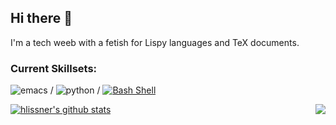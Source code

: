 ## Hi there 👋

I'm a tech weeb with a fetish for Lispy languages and TeX documents.

### Current Skillsets:
![emacs](https://img.shields.io/badge/Editor-Emacs-1abc9c.svg) / ![python](https://img.shields.io/badge/Language-Python-1abc9c.svg) / [![Bash Shell](https://badges.frapsoft.com/bash/v1/bash.png?v=103)](https://github.com/ellerbrock/open-source-badges/)

<a href="http://ultravioletbat.deviantart.com/art/Yay-Evil-111710573">
  <img src="https://raw.githubusercontent.com/hlissner/doom-emacs/screenshots/cacochan.png" align="right" />
</a>

[![hlissner's github stats](https://github-readme-stats.vercel.app/api?username=hlissner&include_all_commits=true&show_icons=true&hide_title=true&hide_border=true)](https://github.com/cesarrochasjsu)
